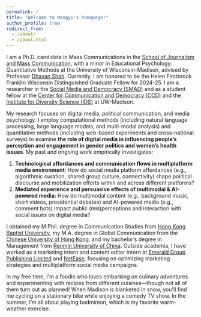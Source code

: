 ```yaml
---
permalink: /
title: "Welcome to Mengyu's homepage!"
author_profile: true
redirect_from: 
  - /about/
  - /about.html
---
```


I am a Ph.D. candidate in Mass Communications in the [School of Journalism and Mass Communication](https://journalism.wisc.edu/), with a minor in Educational Psychology: Quantitative Methods at the University of Wisconsin-Madison, advised by Professor [Dhavan Shah](https://journalism.wisc.edu/news/staff/dhavan-v-shah/). Currently, I am honored to be the Helen Firstbrook Franklin Wisconsin Distinguished Graduate Fellow for 2024-25. I am a researcher in the [Social Media and Democracy (SMAD)](https://mcrc.journalism.wisc.edu/groups/smad/) and as a student fellow at the [Center for Communication and Democracy (CCD)](https://ccd.journalism.wisc.edu/) and the [Institute for Diversity Science (IDS)](https://ids.wisc.edu/) at UW-Madison.

My research focuses on digital media, political communication, and media psychology. I employ computational methods (including natural language processing, large language models, and multi-modal analysis) and quantitative methods (including web-based experiments and cross-national surveys) to examine <b>the role of digital media in influencing people’s perception and engagement in gender politics and women’s health issues</b>. My past and ongoing work empirically investigates:

1. <b>Technological affordances and communication flows in multiplatform media environment</b>: How do social media platform affordances (e.g., algorithmic curation, shared group culture, connectivity) shape political discourse and mobilization efforts within and across different platforms?
2. <b>Mediated experience and persuasive effects of multimodal & AI-powered media</b>: How do multimodal content (e.g., background music, short videos, presidential debates) and AI-powered media (e.g., comment bots) impact public (mis)perceptions and interaction with social issues on digital media?

I obtained my M.Phil. degree in Communication Studies from [Hong Kong Baptist University](https://www.comm.hkbu.edu.hk/comd-www/english/front/index.htm), my M.A. degree in Global Communication from the [Chinese University of Hong Kong](https://www.com.cuhk.edu.hk/), and my bachelor’s degree in Management from [Renmin University of China](https://en.ruc.edu.cn/). Outside academia, I have worked as a marketing intern and content editor intern at [Emerald Group Publishing Limited](https://www.emeraldgrouppublishing.com/) and [NetEase](https://news.163.com/world/index.html), focusing on optimizing marketing strategies and multiplatform social media campaigns.

In my free time, I'm a foodie who loves embarking on culinary adventures and experimenting with recipes from different cuisines—though not all of them turn out as planned! When Madison is blanketed in snow, you’ll find me cycling on a stationary bike while enjoying a comedy TV show. In the summer, I’m all about playing badminton, which is my favorite warm-weather exercise.
